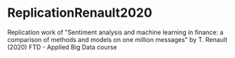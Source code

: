 # ReplicationRenault2020
Replication work of "Sentiment analysis and machine learning in finance: a comparison of methods and models on one million messages" by T. Renault (2020)
FTD - Applied Big Data course 
